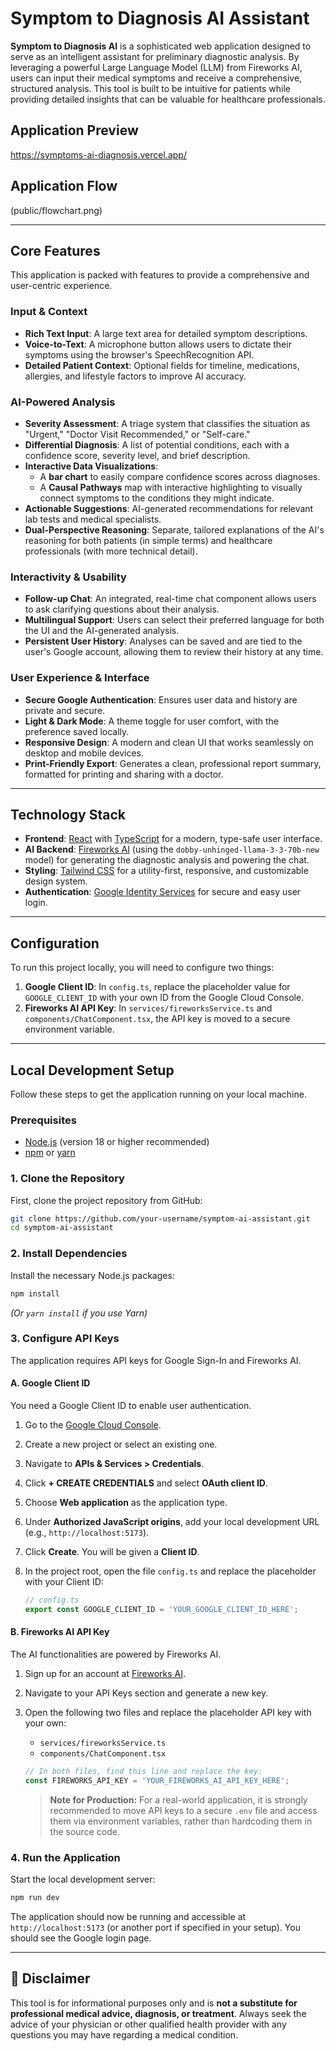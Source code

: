 
# Symptom to Diagnosis AI Assistant

**Symptom to Diagnosis AI** is a sophisticated web application designed to serve as an intelligent assistant for preliminary diagnostic analysis. By leveraging a powerful Large Language Model (LLM) from Fireworks AI, users can input their medical symptoms and receive a comprehensive, structured analysis. This tool is built to be intuitive for patients while providing detailed insights that can be valuable for healthcare professionals.


## Application Preview
https://symptoms-ai-diagnosis.vercel.app/


## Application Flow

(public/flowchart.png)

---

## Core Features

This application is packed with features to provide a comprehensive and user-centric experience.

### Input & Context
-   **Rich Text Input**: A large text area for detailed symptom descriptions.
-   **Voice-to-Text**: A microphone button allows users to dictate their symptoms using the browser's SpeechRecognition API.
-   **Detailed Patient Context**: Optional fields for timeline, medications, allergies, and lifestyle factors to improve AI accuracy.

### AI-Powered Analysis
-   **Severity Assessment**: A triage system that classifies the situation as "Urgent," "Doctor Visit Recommended," or "Self-care."
-   **Differential Diagnosis**: A list of potential conditions, each with a confidence score, severity level, and brief description.
-   **Interactive Data Visualizations**:
    -   A **bar chart** to easily compare confidence scores across diagnoses.
    -   A **Causal Pathways** map with interactive highlighting to visually connect symptoms to the conditions they might indicate.
-   **Actionable Suggestions**: AI-generated recommendations for relevant lab tests and medical specialists.
-   **Dual-Perspective Reasoning**: Separate, tailored explanations of the AI's reasoning for both patients (in simple terms) and healthcare professionals (with more technical detail).

### Interactivity & Usability
-   **Follow-up Chat**: An integrated, real-time chat component allows users to ask clarifying questions about their analysis.
-   **Multilingual Support**: Users can select their preferred language for both the UI and the AI-generated analysis.
-   **Persistent User History**: Analyses can be saved and are tied to the user's Google account, allowing them to review their history at any time.

### User Experience & Interface
-   **Secure Google Authentication**: Ensures user data and history are private and secure.
-   **Light & Dark Mode**: A theme toggle for user comfort, with the preference saved locally.
-   **Responsive Design**: A modern and clean UI that works seamlessly on desktop and mobile devices.
-   **Print-Friendly Export**: Generates a clean, professional report summary, formatted for printing and sharing with a doctor.

---

## Technology Stack

-   **Frontend**: [React](https://reactjs.org/) with [TypeScript](https://www.typescriptlang.org/) for a modern, type-safe user interface.
-   **AI Backend**: [Fireworks AI](https://fireworks.ai/) (using the `dobby-unhinged-llama-3-3-70b-new` model) for generating the diagnostic analysis and powering the chat.
-   **Styling**: [Tailwind CSS](https://tailwindcss.com/) for a utility-first, responsive, and customizable design system.
-   **Authentication**: [Google Identity Services](https://developers.google.com/identity) for secure and easy user login.

---

## Configuration

To run this project locally, you will need to configure two things:

1.  **Google Client ID**: In `config.ts`, replace the placeholder value for `GOOGLE_CLIENT_ID` with your own ID from the Google Cloud Console.
2.  **Fireworks AI API Key**: In `services/fireworksService.ts` and `components/ChatComponent.tsx`, the API key is moved to a secure environment variable.

---

## Local Development Setup

Follow these steps to get the application running on your local machine.

### Prerequisites

-   [Node.js](https://nodejs.org/) (version 18 or higher recommended)
-   [npm](https://www.npmjs.com/) or [yarn](https://yarnpkg.com/)

### 1. Clone the Repository

First, clone the project repository from GitHub:

```bash
git clone https://github.com/your-username/symptom-ai-assistant.git
cd symptom-ai-assistant
```

### 2. Install Dependencies

Install the necessary Node.js packages:

```bash
npm install
```
*(Or `yarn install` if you use Yarn)*

### 3. Configure API Keys

The application requires API keys for Google Sign-In and Fireworks AI.

#### A. Google Client ID

You need a Google Client ID to enable user authentication.

1.  Go to the [Google Cloud Console](https://console.cloud.google.com/apis/credentials).
2.  Create a new project or select an existing one.
3.  Navigate to **APIs & Services > Credentials**.
4.  Click **+ CREATE CREDENTIALS** and select **OAuth client ID**.
5.  Choose **Web application** as the application type.
6.  Under **Authorized JavaScript origins**, add your local development URL (e.g., `http://localhost:5173`).
7.  Click **Create**. You will be given a **Client ID**.
8.  In the project root, open the file `config.ts` and replace the placeholder with your Client ID:

    ```typescript
    // config.ts
    export const GOOGLE_CLIENT_ID = 'YOUR_GOOGLE_CLIENT_ID_HERE';
    ```

#### B. Fireworks AI API Key

The AI functionalities are powered by Fireworks AI.

1.  Sign up for an account at [Fireworks AI](https://fireworks.ai/).
2.  Navigate to your API Keys section and generate a new key.
3.  Open the following two files and replace the placeholder API key with your own:
    -   `services/fireworksService.ts`
    -   `components/ChatComponent.tsx`

    ```typescript
    // In both files, find this line and replace the key:
    const FIREWORKS_API_KEY = 'YOUR_FIREWORKS_AI_API_KEY_HERE';
    ```

    > **Note for Production:** For a real-world application, it is strongly recommended to move API keys to a secure `.env` file and access them via environment variables, rather than hardcoding them in the source code.

### 4. Run the Application

Start the local development server:

```bash
npm run dev
```

The application should now be running and accessible at `http://localhost:5173` (or another port if specified in your setup). You should see the Google login page.

---

## 🚨 Disclaimer

This tool is for informational purposes only and is **not a substitute for professional medical advice, diagnosis, or treatment**. Always seek the advice of your physician or other qualified health provider with any questions you may have regarding a medical condition.
